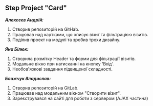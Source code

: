 ## Step Project "Card" 

***Алексєєв Андрій:***
1. Створив репозиторій на GitНab.
2. Працював над картками, що описує візит та фільтрацією візитів.
3. Поділив проект на модулі та зробив трохи дизайну.

***Яна Білюк:***
1. Створила розмітку Header та форми для фільтрації візитів.
2. Модальне вікно при натисканні на кнопку 'Вхід'.
3. Необов'язкові завдання підвищеної складності.

***Блажчук Владислав:***
1. Створив репозиторій на GitLab.
2. Працював над модальним вікном "Створити візит".
3. Зареєструвався на сайті для роботи з сервером (AJAX частина)

